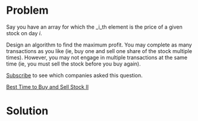 
# Problem

Say you have an array for which the _i_th element is the price of a given
stock on day _i_.

Design an algorithm to find the maximum profit. You may complete as many
transactions as you like (ie, buy one and sell one share of the stock multiple
times). However, you may not engage in multiple transactions at the same time
(ie, you must sell the stock before you buy again).

[Subscribe](/subscribe/) to see which companies asked this question.



[Best Time to Buy and Sell Stock II](https://leetcode.com/problems/best-time-to-buy-and-sell-stock-ii)

# Solution



